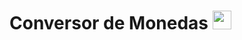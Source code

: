 # Conversor de Monedas <img src="https://github.com/Kpp94/ConversorDeMonedas/assets/157731004/2c249f5a-21cd-4e88-80e3-d9c084c04df6" width="30px">

